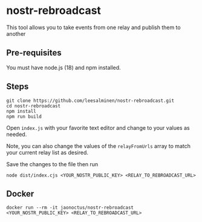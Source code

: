 # nostr-rebroadcast

This tool allows you to take events from one relay and publish them to another

## Pre-requisites

You must have node.js (18) and npm installed.

## Steps

```
git clone https://github.com/leesalminen/nostr-rebroadcast.git
cd nostr-rebroadcast
npm install
npm run build
```

Open `index.js` with your favorite text editor and change to your values as needed.

Note, you can also change the values of the `relayFromUrls` array to match your current relay list as desired.

Save the changes to the file then run

```
node dist/index.cjs <YOUR_NOSTR_PUBLIC_KEY> <RELAY_TO_REBROADCAST_URL>
```


## Docker

```
docker run --rm -it jaonoctus/nostr-rebroadcast <YOUR_NOSTR_PUBLIC_KEY> <RELAY_TO_REBROADCAST_URL>
```
